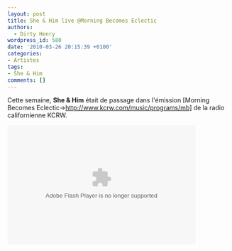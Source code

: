 ```yaml
---
layout: post
title: She & Him live @Morning Becomes Eclectic
authors:
  - Dirty Henry
wordpress_id: 580
date: '2010-03-26 20:15:39 +0100'
categories:
- Artistes
tags:
- She & Him
comments: []
---
```

Cette semaine, __She & Him__ était de passage dans l'émission [Morning Becomes Eclectic->http://www.kcrw.com/music/programs/mb] de la radio californienne KCRW.

<object width="424" height="268"><param name="movie" value="http://www.kcrw.com/music/programs/mb/mb100324she_and_him/embed-audio"></param><param name="wmode" value="transparent"></param><embed src="http://www.kcrw.com/music/programs/mb/mb100324she_and_him/embed-audio" type="application/x-shockwave-flash" wmode="transparent" width="424" height="268"></embed></object>
